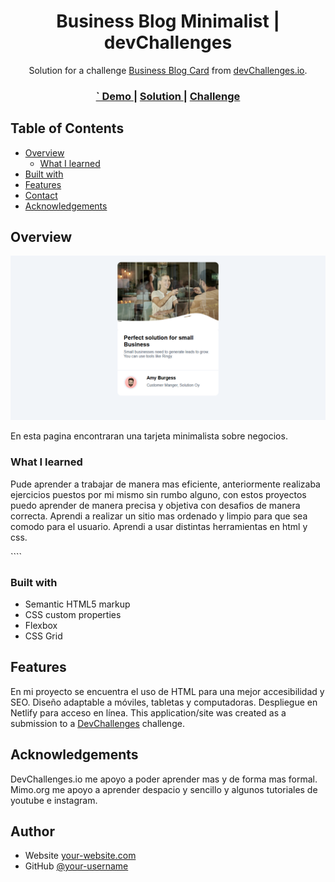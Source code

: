 <h1 align="center">Business Blog Minimalist | devChallenges</h1>

<div align="center">
   Solution for a challenge <a href="https://devchallenges.io/challenge/business-blog-card" target="_blank">Business Blog Card</a> from <a href="http://devchallenges.io" target="_blank">devChallenges.io</a>.
</div>

<div align="center">
  <h3>
    <a href="https://business-card-blog.vercel.app/">`
      Demo
    </a>
    <span> | </span>
    <a href="https://business-card-blog.vercel.app/">
      Solution
    </a>
    <span> | </span>
    <a href="https://devchallenges.io/challenge/business-blog-card">
      Challenge
    </a>
  </h3>
</div>

<!-- TABLE OF CONTENTS -->

## Table of Contents

- [Overview](#overview)
  - [What I learned](#what-i-learned)
- [Built with](#built-with)
- [Features](#features)
- [Contact](#contact)
- [Acknowledgements](#acknowledgements)

<!-- OVERVIEW -->

## Overview

![screenshot](Pagina.png)

<p>En esta pagina encontraran una tarjeta minimalista sobre negocios.</p>

### What I learned

<p>Pude aprender a trabajar de manera mas eficiente, anteriormente realizaba ejercicios puestos por mi mismo sin rumbo alguno, con estos proyectos puedo aprender de manera precisa y objetiva con desafios de manera correcta. Aprendi a realizar un sitio mas ordenado y limpio para que sea comodo para el usuario. Aprendi a usar distintas herramientas en html y css.</p> 
````

### Built with

<!-- This section should list any major frameworks that you built your project using. Here are a few examples.-->

- Semantic HTML5 markup
- CSS custom properties
- Flexbox
- CSS Grid

## Features

En mi proyecto se encuentra el uso de HTML para una mejor accesibilidad y SEO. Diseño adaptable a móviles, tabletas y computadoras. Despliegue en Netlify para acceso en línea.
This application/site was created as a submission to a [DevChallenges](https://devchallenges.io/challenges-dashboard) challenge.

## Acknowledgements

DevChallenges.io me apoyo a poder aprender mas y de forma mas formal. Mimo.org me apoyo a aprender despacio y sencillo y algunos tutoriales de youtube e instagram.

## Author

- Website [your-website.com](https://business-card-blog.vercel.app/)
- GitHub [@your-username](https://github.com/S-arz84)